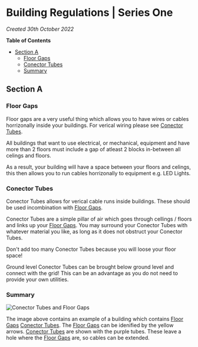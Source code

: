 # Building Regulations | Series One
*Created 30th October 2022*

**Table of Contents**
* <a href="#section-a">Section A</a>
  * <a href="#floor-gaps">Floor Gaps</a>
  * <a href="#conector-tubes">Conector Tubes</a>
  * <a href="#summary">Summary</a>

## Section A
### Floor Gaps

Floor gaps are a very useful thing which allows you to have wires or cables horrizonally inside your buildings. For verical wiring please see <a href="#conector-tubes">Conector Tubes</a>.

All buildings that want to use electrical, or mechanical, equipment and have more than 2 floors must include a gap of atleast 2 blocks in-between all celings and floors.

As a result, your building will have a space between your floors and celings, this then allows you to run cables horrizonally to equipment e.g. LED Lights.

### Conector Tubes

Conector Tubes allows for verical cable runs inside buildings. These should be used incombination with <a href="#floor-gaps">Floor Gaps</a>.

Conector Tubes are a simple pillar of air which goes through cellings / floors and links up your <a href="#floor-gaps">Floor Gaps</a>. You may surround your Conector Tubes with whatever material you like, as long as it does not obstruct your Conector Tubes.

Don't add too many Conector Tubes because you will loose your floor space!

Ground level Conector Tubes can be brought below ground level and connect with the grid! This can be an advantage as you do not need to provide your own utilities.

### Summary

![Conector Tubes and Floor Gaps](https://github.com/Samland-Gov/polices/raw/main/regulations/Building_Regulations_Series_1/images/tubes_and_connectors.png "An image with Conector Tubes and Floor Gaps.")

The image above contains an example of a building which contains <a href="#floor-gaps">Floor Gaps</a> <a href="#conector-tubes">Conector Tubes</a>. The <a href="#floor-gaps">Floor Gaps</a> can be idenified by the yellow arrows. <a href="#conector-tubes">Conector Tubes</a> are shown with the purple tubes. These leave a hole where the <a href="#floor-gaps">Floor Gaps</a> are, so cables can be extended.